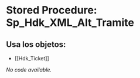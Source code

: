 # Stored Procedure: Sp_Hdk_XML_Alt_Tramite

## Usa los objetos:
- [[Hdk_Ticket]]

*No code available.*
